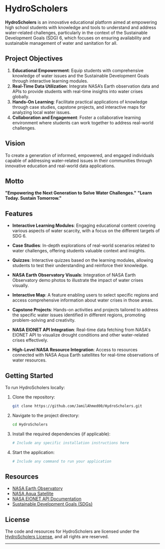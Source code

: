 



# HydroScholers

**HydroScholers** is an innovative educational platform aimed at empowering high school students with knowledge and tools to understand and address water-related challenges, particularly in the context of the Sustainable Development Goals (SDG) 6, which focuses on ensuring availability and sustainable management of water and sanitation for all.

## Project Objectives

1. **Educational Empowerment**: Equip students with comprehensive knowledge of water issues and the Sustainable Development Goals through interactive learning modules.
2. **Real-Time Data Utilization**: Integrate NASA’s Earth observation data and APIs to provide students with real-time insights into water crises globally.
3. **Hands-On Learning**: Facilitate practical applications of knowledge through case studies, capstone projects, and interactive maps for analyzing local water issues.
4. **Collaboration and Engagement**: Foster a collaborative learning environment where students can work together to address real-world challenges.

## Vision

To create a generation of informed, empowered, and engaged individuals capable of addressing water-related issues in their communities through innovative education and real-world data applications.

## Motto

**"Empowering the Next Generation to Solve Water Challenges."**
**"Learn Today. Sustain Tomorrow."**


## Features

- **Interactive Learning Modules**: Engaging educational content covering various aspects of water scarcity, with a focus on the different targets of SDG 6.
  
- **Case Studies**: In-depth explorations of real-world scenarios related to water challenges, offering students valuable context and insights.

- **Quizzes**: Interactive quizzes based on the learning modules, allowing students to test their understanding and reinforce their knowledge.

- **NASA Earth Observatory Visuals**: Integration of NASA Earth Observatory demo photos to illustrate the impact of water crises visually.

- **Interactive Map**: A feature enabling users to select specific regions and access comprehensive information about water crises in those areas.

- **Capstone Projects**: Hands-on activities and projects tailored to address the specific water issues identified in different regions, promoting problem-solving and creativity.

- **NASA EIONET API Integration**: Real-time data fetching from NASA's EIONET API to visualize drought conditions and other water-related crises effectively.

- **High-Level NASA Resource Integration**: Access to resources connected with NASA Aqua Earth satellites for real-time observations of water resources.

## Getting Started

To run HydroScholers locally:

1. Clone the repository:
   ```bash
   git clone https://github.com/JamilAhmed00/HydroScholers.git
   ```

2. Navigate to the project directory:
   ```bash
   cd HydroScholers
   ```

3. Install the required dependencies (if applicable):
   ```bash
   # Include any specific installation instructions here
   ```

4. Start the application:
   ```bash
   # Include any command to run your application
   ```

## Resources

- [NASA Earth Observatory](https://earthobservatory.nasa.gov/)
- [NASA Aqua Satellite](https://aqua.nasa.gov/)
- [NASA EIONET API Documentation](https://eonet.sci.gsfc.nasa.gov/docs/)
- [Sustainable Development Goals (SDGs)](https://sdgs.un.org/goals)

## License

The code and resources for HydroScholers are licensed under the [HydroScholers License](LICENSE), and all rights are reserved.

---
